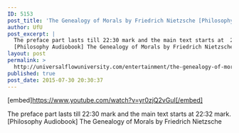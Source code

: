```yaml
---
ID: 5153
post_title: 'The Genealogy of Morals by Friedrich Nietzsche [Philosophy Audiobook]'
author: UfU
post_excerpt: |
  The preface part lasts till 22:30 mark and the main text starts at  22:32 mark.
  [Philosophy Audiobook] The Genealogy of Morals by Friedrich Nietzsche
layout: post
permalink: >
  http://universalflowuniversity.com/entertainment/the-genealogy-of-morals-by-friedrich-nietzsche-philosophy-audiobook/
published: true
post_date: 2015-07-30 20:30:37
---
```

[embed]https://www.youtube.com/watch?v=yr0zjQ2vGuI[/embed]<br>
<p>The preface part lasts till 22:30 mark and the main text starts at  22:32 mark.
[Philosophy Audiobook] The Genealogy of Morals by Friedrich Nietzsche</p>